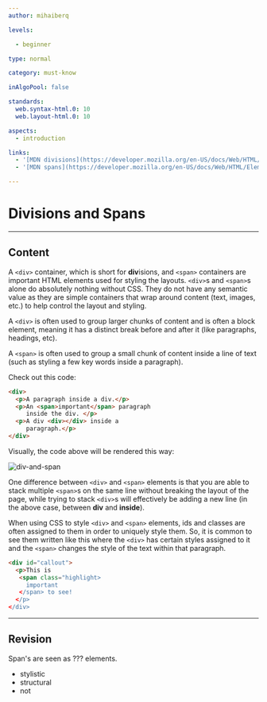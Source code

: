 ```yaml
---
author: mihaiberq

levels:

  - beginner

type: normal

category: must-know

inAlgoPool: false

standards:
  web.syntax-html.0: 10
  web.layout-html.0: 10

aspects:
  - introduction

links:
  - '[MDN divisions](https://developer.mozilla.org/en-US/docs/Web/HTML/Element/div){documentation}'
  - '[MDN spans](https://developer.mozilla.org/en-US/docs/Web/HTML/Element/span){documentation}'

---
```


# Divisions and Spans

---
## Content

A `<div>` container, which is short for **div**isions, and `<span>` containers are important HTML elements used for styling the layouts. `<div>`s and `<span>`s alone do absolutely nothing without CSS. They do not have any semantic value as they are simple containers that wrap around content (text, images, etc.) to help control the layout and styling.

A `<div>` is often used to group larger chunks of content and is often a block element, meaning it has a distinct break before and after it (like paragraphs, headings, etc). 

A `<span>` is often used to group a small chunk of content inside a line of text (such as styling a few key words inside a paragraph).

Check out this code:
```html
<div>
  <p>A paragraph inside a div.</p>
  <p>An <span>important</span> paragraph
     inside the div. </p>
  <p>A div <div></div> inside a
     paragraph.</p>
</div>
```

Visually, the code above will be rendered this way:

![div-and-span](%3Csvg%20xmlns%3D%22http%3A%2F%2Fwww.w3.org%2F2000%2Fsvg%22%20width%3D%22320%22%20height%3D%22157%22%3E%3Cg%20fill%3D%22none%22%20fill-rule%3D%22evenodd%22%3E%3Crect%20width%3D%22320%22%20height%3D%22157%22%20fill%3D%22%23FFF%22%20rx%3D%229%22%2F%3E%3Ctext%20fill%3D%22%23000%22%20font-family%3D%22ArialMT%2C%20Arial%22%20font-size%3D%2216%22%3E%3Ctspan%20x%3D%2219%22%20y%3D%2233%22%3EA%20paragraph%20inside%20a%20div.%3C%2Ftspan%3E%20%20%3Ctspan%20x%3D%2219%22%20y%3D%2267%22%3EAn%20important%20paragraph%20inside%20the%20div.%3C%2Ftspan%3E%20%20%3Ctspan%20x%3D%2219%22%20y%3D%22101%22%3EA%20div%3C%2Ftspan%3E%20%20%3Ctspan%20x%3D%2219%22%20y%3D%22135%22%3Einside%20a%20paragraph.%3C%2Ftspan%3E%3C%2Ftext%3E%3C%2Fg%3E%3C%2Fsvg%3E)

One difference between `<div>` and `<span>` elements is that you are able to stack multiple `<span>`s on the same line without breaking the layout of the page, while trying to stack `<div>`s will effectively be adding a new line (in the above case, between **div** and **inside**).

When using CSS to style `<div>` and `<span>` elements, ids and classes are often assigned to them in order to uniquely style them. So, it is common to see them written like this where the `<div>` has certain styles assigned to it and the `<span>` changes the style of the text within that paragraph. 
 
```html
<div id="callout">
  <p>This is 
   <span class="highlight>
     important
   </span> to see!
  </p>
</div>
```

---
## Revision

Span's are seen as ??? elements.

* stylistic
* structural
* not
 
